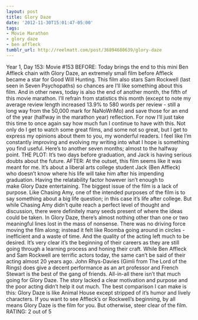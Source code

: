 ```yaml
---
layout: post
title: Glory Daze
date: '2012-11-30T15:01:47-05:00'
tags:
- Movie Marathon
- glory daze
- ben affleck
tumblr_url: http://reelmatt.com/post/36894680639/glory-daze
---
```

Year 1, Day 153: Movie #153
BEFORE: Today brings the end to this mini Ben Affleck chain with Glory Daze, an extremely small film before Affleck became a star for Good Will Hunting. This film also stars Sam Rockwell (last seen in Seven Psychopaths) so chances are I’ll like something about this film.
And in other news, today is also the end of another month, the fifth of this movie marathon. I’ll refrain from statistics this month (except to note my average review length increased 13.9% to 580 words per review - still a long way from the 50,000 mark for NaNoWriMo) and save those for an end of the year (halfway in the marathon year) reflection. For now I’ll just take this time to once again say how much fun I continue to have with this. Not only do I get to watch some great films, and some not so great, but I get to express my opinions about them to you, my wonderful readers. I feel like I’m constantly improving and evolving my writing into what I hope is something you find useful.
Here’s to another seven months; almost to the halfway point.
THE PLOT: It’s two days before graduation, and Jack is having serious doubts about the future.
AFTER: At the outset, this film seems like it was meant for me. It’s about a liberal arts college student Jack (Ben Affleck) who doesn’t know where his life will take him after his impending graduation. Having the relatability factor however isn’t enough to make Glory Daze entertaining.
The biggest issue of the film is a lack of purpose. Like Chasing Amy, one of the intended purposes of the film is to say something about a big life question; in this case it’s life after college. But while Chasing Amy didn’t quite reach a perfect level of thought and discussion, there were definitely many seeds present of where the ideas could be taken. In Glory Daze, there’s almost nothing other than one or two meaningful lines lost in the mass of nonsense. There was no driving force moving the film along; instead it felt like Roomba going around in circles - inefficient and a waste of time.
And the quality of the acting left much to be desired. It’s very clear it’s the beginning of their careers as they are still going through a learning process and honing their craft. While Ben Affleck and Sam Rockwell are terrific actors today, the same can’t be said of their acting almost 20 years ago. John Rhys-Davies (Gimli from The Lord of the Rings) does give a decent performance as an art professor and French Stewart is the best of the gang of friends.
All-in-all there isn’t that much going for Glory Daze. The story lacked a clear motivation and purpose and the poor acting didn’t help it out much. The best comparison I can make is this: Glory Daze is like Animal House except stripped of it’s humor and lively characters. If you want to see Affleck’s or Rockwell’s beginning, by all means Glory Daze is the film for you. But otherwise, steer clear of the film.
RATING: 2 out of 5
